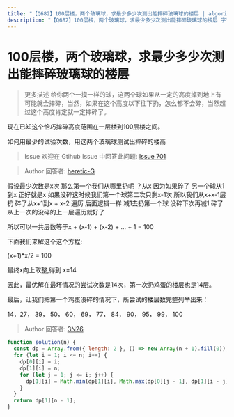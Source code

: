 ```yaml
---
title: "【Q682】100层楼，两个玻璃球，求最少多少次测出能摔碎玻璃球的楼层 | algorithm高频面试题"
description: "【Q682】100层楼，两个玻璃球，求最少多少次测出能摔碎玻璃球的楼层 字节跳动面试题、阿里腾讯面试题、美团小米面试题。"
---
```


# 100层楼，两个玻璃球，求最少多少次测出能摔碎玻璃球的楼层

> 更多描述
> 给你两个一摸一样的球，这两个球如果从一定的高度掉到地上有可能就会摔碎，当然，如果在这个高度以下往下扔，怎么都不会碎，当然超过这个高度肯定就一定摔碎了。

现在已知这个恰巧摔碎高度范围在一层楼到100层楼之间。

如何用最少的试验次数，用这两个玻璃球测试出摔碎的楼高

> Issue
> 欢迎在 Gtihub Issue 中回答此问题: [Issue 701](https://github.com/shfshanyue/Daily-Question/issues/701)

> Author
> 回答者: [heretic-G](https://github.com/heretic-G)

假设最少次数是x次 那么第一个我们从哪里扔呢 ？从x 因为如果碎了 另一个球从1到x 正好就是x
如果没碎这时候我们第一个球第二次只剩x-1次 所以我们从x+x-1层扔 碎了从x+1到x + x-2 遍历
后面逻辑一样 减1去扔第一个球 没碎下次再减1 碎了从上一次的没碎的上一层遍历就好了

所以可以一共层数等于x + (x-1) + (x-2) + ... + 1 = 100

下面我们来解这个这个方程:

(x+1)\*x/2 = 100

最终x向上取整,得到 x=14

因此，最优解在最坏情况的尝试次数是14次，第一次扔鸡蛋的楼层也是14层。

最后，让我们把第一个鸡蛋没碎的情况下，所尝试的楼层数完整列举出来：

14，27， 39， 50， 60， 69， 77， 84， 90， 95， 99， 100

> Author
> 回答者: [3N26](https://github.com/3N26)

```javascript
function solution(n) {
  const dp = Array.from({ length: 2 }, () => new Array(n + 1).fill(0));
  for (let i = 1; i <= n; i++) {
    dp[0][i] = i;
    dp[1][i] = n;
    for (let j = 1; j <= i; j++) {
      dp[1][i] = Math.min(dp[1][i], Math.max(dp[0][j - 1], dp[1][i - j]) + 1);
    }
  }
  return dp[1][n - 1];
}
```

